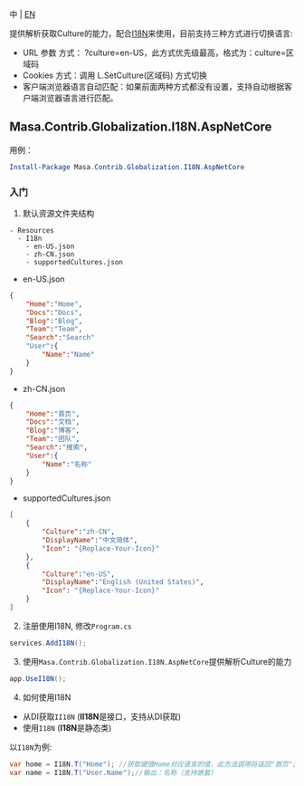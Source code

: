 中 | [EN](README.md)

提供解析获取Culture的能力，配合[I18N](../Masa.Contrib.Globalization.I18N/README.zh-CN.md)来使用，目前支持三种方式进行切换语言:

* URL 参数 方式： ?culture=en-US，此方式优先级最高，格式为：culture=区域码
* Cookies 方式：调用 L.SetCulture(区域码) 方式切换
* 客户端浏览器语言自动匹配：如果前面两种方式都没有设置，支持自动根据客户端浏览器语言进行匹配。

## Masa.Contrib.Globalization.I18N.AspNetCore

用例：

``` powershell
Install-Package Masa.Contrib.Globalization.I18N.AspNetCore
```

### 入门

1. 默认资源文件夹结构

``` structure
- Resources
  - I18n
    - en-US.json
    - zh-CN.json
    - supportedCultures.json
```

* en-US.json

``` en-US.json
{
    "Home":"Home",
    "Docs":"Docs",
    "Blog":"Blog",
    "Team":"Team",
    "Search":"Search"
    "User":{
        "Name":"Name"
    }
}
```

* zh-CN.json

``` zh-CN.json
{
    "Home":"首页",
    "Docs":"文档",
    "Blog":"博客",
    "Team":"团队",
    "Search":"搜索",
    "User":{
        "Name":"名称"
    }
}
```

* supportedCultures.json

``` supportedCultures.json
[
    {
        "Culture":"zh-CN",
        "DisplayName":"中文简体",
        "Icon": "{Replace-Your-Icon}"
    },
    {
        "Culture":"en-US",
        "DisplayName":"English (United States)",
        "Icon": "{Replace-Your-Icon}"
    }
]
```

2. 注册使用I18N, 修改`Program.cs`

``` C#
services.AddI18N();
```

3. 使用`Masa.Contrib.Globalization.I18N.AspNetCore`提供解析Culture的能力

``` C#
app.UseI18N();
```

4. 如何使用I18N

* 从DI获取`II18N` (**II18N**是接口，支持从DI获取)
* 使用`I18N` (**I18N**是静态类)

以`I18N`为例:

``` C#
var home = I18N.T("Home"); //获取键值Home对应语言的值，此方法调用将返回"首页";
var name = I18N.T("User.Name");//输出：名称（支持嵌套）
```